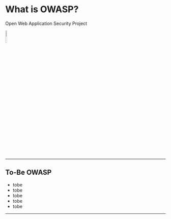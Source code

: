 <!-- .slide: data-background-image="https://eds-static.equinor.com/logo/equinor-logo-primary.svg#white" data-background-size="15%" data-background-position="right 2% top 2%"-->

# What is OWASP?

Open Web Application Security Project

<img src="./content/images/owasp-logo.svg" width="10%" height="auto" display="block" margin-left="auto" margin-right="auto">

---
## To-Be OWASP

- tobe<!-- .element: style="font-size:0.9em"-->
- tobe<!-- .element: style="font-size:0.9em"-->
- tobe<!-- .element: style="font-size:0.9em"-->
- tobe<!-- .element: style="font-size:0.9em"-->
- tobe<!-- .element: style="font-size:0.9em"-->

---
